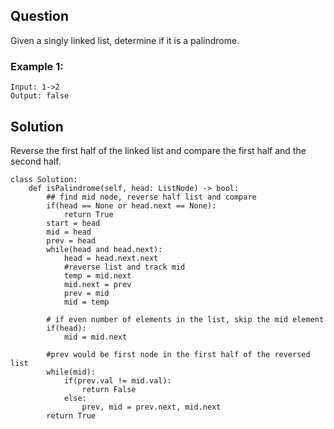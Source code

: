## Question 
Given a singly linked list, determine if it is a palindrome.

### Example 1:
```
Input: 1->2
Output: false
```

## Solution

Reverse the first half of the linked list and compare the first half and the second half.

```
class Solution:
    def isPalindrome(self, head: ListNode) -> bool:
        ## find mid node, reverse half list and compare
        if(head == None or head.next == None):
            return True
        start = head
        mid = head
        prev = head
        while(head and head.next):
            head = head.next.next
            #reverse list and track mid
            temp = mid.next
            mid.next = prev
            prev = mid
            mid = temp
            
        # if even number of elements in the list, skip the mid element
        if(head):
            mid = mid.next
        
        #prev would be first node in the first half of the reversed list
        while(mid):
            if(prev.val != mid.val):
                return False
            else:
                prev, mid = prev.next, mid.next
        return True
```
